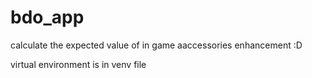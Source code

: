 # bdo_app
calculate the expected value of in game aaccessories enhancement :D

virtual environment is in venv file
